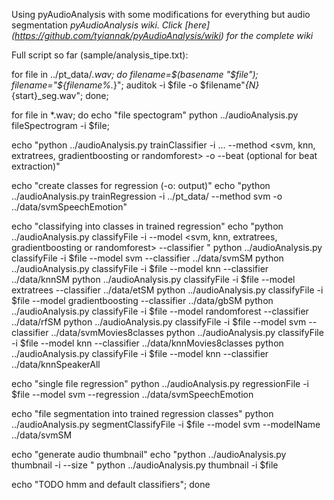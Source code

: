 Using pyAudioAnalysis with some modifications for everything but audio segmentation
*pyAudioAnalysis wiki. Click [here] (https://github.com/tyiannak/pyAudioAnalysis/wiki) for the complete wiki*

Full script so far (sample/analysis_tipe.txt):

for file in ../pt_data/*.wav; do filename=$(basename "$file"); filename="${filename%.*}"; auditok -i $file -o $filename"_{N}_{start}_seg.wav"; done;

for file in *.wav; do
echo "file spectogram"
python ../audioAnalysis.py fileSpectrogram -i $file;

echo "python ../audioAnalysis.py trainClassifier -i <directory1> ... <directoryN> --method <svm, knn, extratrees, gradientboosting or randomforest> -o <modelName> --beat (optional for beat extraction)"

echo "create classes for regression (-o: output)"
echo "python ../audioAnalysis.py trainRegression -i ../pt_data/ --method svm -o ../data/svmSpeechEmotion"

echo "classifying into classes in trained regression"
echo "python ../audioAnalysis.py classifyFile -i <inputFilePath> --model <svm, knn, extratrees, gradientboosting or randomforest> --classifier <pathToClassifierModeL>"
python ../audioAnalysis.py classifyFile -i $file --model svm --classifier ../data/svmSM
python ../audioAnalysis.py classifyFile -i $file --model knn --classifier ../data/knnSM
python ../audioAnalysis.py classifyFile -i $file --model extratrees --classifier ../data/etSM
python ../audioAnalysis.py classifyFile -i $file --model gradientboosting --classifier ../data/gbSM
python ../audioAnalysis.py classifyFile -i $file --model randomforest --classifier ../data/rfSM
python ../audioAnalysis.py classifyFile -i $file --model svm --classifier ../data/svmMovies8classes
python ../audioAnalysis.py classifyFile -i $file --model knn --classifier ../data/knnMovies8classes
python ../audioAnalysis.py classifyFile -i $file --model knn --classifier ../data/knnSpeakerAll

echo "single file regression"
python ../audioAnalysis.py regressionFile -i $file --model svm --regression ../data/svmSpeechEmotion

echo "file segmentation into trained regression classes"
python ../audioAnalysis.py segmentClassifyFile -i $file --model svm --modelName ../data/svmSM

echo "generate audio thumbnail"
echo "python ../audioAnalysis.py thumbnail -i <wavFileName> --size <thumbnailDuration>"
python ../audioAnalysis.py thumbnail -i $file

echo "TODO hmm and default classifiers";
done
